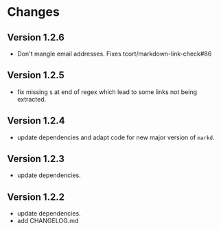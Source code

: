 # Changes

## Version 1.2.6

* Don't mangle email addresses. Fixes tcort/markdown-link-check#86

## Version 1.2.5

* fix missing `$` at end of regex which lead to some links not being extracted.

## Version 1.2.4

* update dependencies and adapt code for new major version of `markd`.

## Version 1.2.3

* update dependencies.

## Version 1.2.2

* update dependencies.
* add CHANGELOG.md

